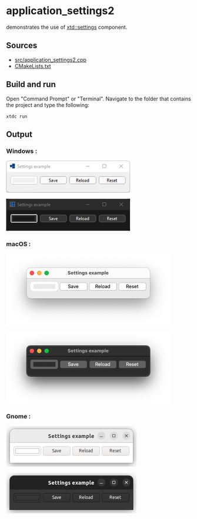 # application_settings2

demonstrates the use of [xtd::settings](https://gammasoft71.github.io/xtd/reference_guides/latest/classxtd_1_1settings.html) component.

## Sources

* [src/application_settings2.cpp](src/application_settings2.cpp)
* [CMakeLists.txt](CMakeLists.txt)

## Build and run

Open "Command Prompt" or "Terminal". Navigate to the folder that contains the project and type the following:

```shell
xtdc run
```

## Output

### Windows :

![Screenshot](../../../../docs/pictures/examples/application_settings2_w.png)

![Screenshot](../../../../docs/pictures/examples/application_settings2_wd.png)

### macOS :

![Screenshot](../../../../docs/pictures/examples/application_settings2_m.png)

![Screenshot](../../../../docs/pictures/examples/application_settings2_md.png)

### Gnome :

![Screenshot](../../../../docs/pictures/examples/application_settings2_g.png)

![Screenshot](../../../../docs/pictures/examples/application_settings2_gd.png)
